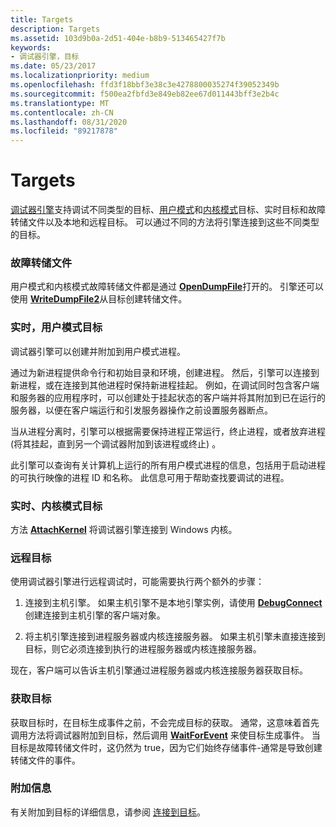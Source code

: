 ```yaml
---
title: Targets
description: Targets
ms.assetid: 103d9b0a-2d51-404e-b8b9-513465427f7b
keywords:
- 调试器引擎，目标
ms.date: 05/23/2017
ms.localizationpriority: medium
ms.openlocfilehash: ffd3f18bbf3e38c3e4278800035274f39052349b
ms.sourcegitcommit: f500ea2fbfd3e849eb82ee67d011443bff3e2b4c
ms.translationtype: MT
ms.contentlocale: zh-CN
ms.lasthandoff: 08/31/2020
ms.locfileid: "89217878"
---
```

# <a name="targets"></a>Targets


[调试器引擎](introduction.md#debugger-engine)支持调试不同类型的目标、[用户模式](#live--user-mode-targets)和[内核模式](#live--kernel-mode-targets)目标、实时目标和故障转储文件以及本地和远程目标。 可以通过不同的方法将引擎连接到这些不同类型的目标。

### <a name="span-idcrash_dump_filesspanspan-idcrash_dump_filesspancrash-dump-files"></a><span id="crash_dump_files"></span><span id="CRASH_DUMP_FILES"></span>故障转储文件

用户模式和内核模式故障转储文件都是通过 [**OpenDumpFile**](/windows-hardware/drivers/ddi/dbgeng/nf-dbgeng-idebugclient5-opendumpfile)打开的。 引擎还可以使用 [**WriteDumpFile2**](/windows-hardware/drivers/ddi/dbgeng/nf-dbgeng-idebugclient5-writedumpfile2)从目标创建转储文件。

### <a name="span-idlive--user-mode-targetsspanspan-idlive--user-mode-targetsspanlive-user-mode-targets"></a><span id="live--user-mode-targets"></span><span id="LIVE--USER-MODE-TARGETS"></span>实时，用户模式目标

调试器引擎可以创建并附加到用户模式进程。

通过为新进程提供命令行和初始目录和环境，创建进程。 然后，引擎可以连接到新进程，或在连接到其他进程时保持新进程挂起。 例如，在调试同时包含客户端和服务器的应用程序时，可以创建处于挂起状态的客户端并将其附加到已在运行的服务器，以便在客户端运行和引发服务器操作之前设置服务器断点。

当从进程分离时，引擎可以根据需要保持进程正常运行，终止进程，或者放弃进程 (将其挂起，直到另一个调试器附加到该进程或终止) 。

此引擎可以查询有关计算机上运行的所有用户模式进程的信息，包括用于启动进程的可执行映像的进程 ID 和名称。 此信息可用于帮助查找要调试的进程。

### <a name="span-idlive--kernel-mode-targetsspanspan-idlive--kernel-mode-targetsspanlive-kernel-mode-targets"></a><span id="live--kernel-mode-targets"></span><span id="LIVE--KERNEL-MODE-TARGETS"></span>实时、内核模式目标

方法 [**AttachKernel**](/windows-hardware/drivers/ddi/dbgeng/nf-dbgeng-idebugclient5-attachkernel) 将调试器引擎连接到 Windows 内核。

### <a name="span-idremote-targetsspanspan-idremote-targetsspanremote-targets"></a><span id="remote-targets"></span><span id="REMOTE-TARGETS"></span>远程目标

使用调试器引擎进行远程调试时，可能需要执行两个额外的步骤：

1.  连接到主机引擎。 如果主机引擎不是本地引擎实例，请使用 [**DebugConnect**](/windows-hardware/drivers/ddi/dbgeng/nf-dbgeng-debugconnect) 创建连接到主机引擎的客户端对象。

2.  将主机引擎连接到进程服务器或内核连接服务器。 如果主机引擎未直接连接到目标，则它必须连接到执行的进程服务器或内核连接服务器。

现在，客户端可以告诉主机引擎通过进程服务器或内核连接服务器获取目标。

### <a name="span-idacquiring_targetsspanspan-idacquiring_targetsspanacquiring-targets"></a><span id="acquiring_targets"></span><span id="ACQUIRING_TARGETS"></span>获取目标

获取目标时，在目标生成事件之前，不会完成目标的获取。 通常，这意味着首先调用方法将调试器附加到目标，然后调用 [**WaitForEvent**](/windows-hardware/drivers/ddi/dbgeng/nf-dbgeng-idebugcontrol3-waitforevent) 来使目标生成事件。 当目标是故障转储文件时，这仍然为 true，因为它们始终存储事件-通常是导致创建转储文件的事件。

### <a name="span-idadditional_informationspanspan-idadditional_informationspanadditional-information"></a><span id="additional_information"></span><span id="ADDITIONAL_INFORMATION"></span>附加信息

有关附加到目标的详细信息，请参阅 [连接到目标](connecting-to-targets.md)。

 

